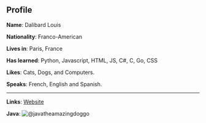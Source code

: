 ## Profile

**Name**: Dalibard Louis

**Nationality**: Franco-American

**Lives in**: Paris, France

**Has learned**: Python, Javascript, HTML, JS, C#, C, Go, CSS

**Likes**: Cats, Dogs, and Computers.

**Speaks**: French, English and Spanish.

----

**Links**: [Website](https://techadvancedcyborg.github.io)

**Java**: ![@javatheamazingdoggo](https://ontake.reeee.ee/uwD07j.jpeg)
